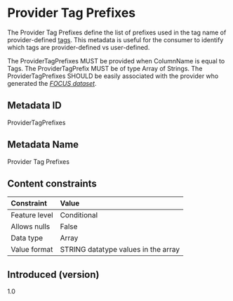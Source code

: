 # Provider Tag Prefixes

The Provider Tag Prefixes define the list of prefixes used in the tag name of provider-defined [tags](#tags). This metadata is useful for the consumer to identify which tags are provider-defined vs user-defined.

The ProviderTagPrefixes MUST be provided when ColumnName is equal to Tags. The ProviderTagPrefix MUST be of type Array of Strings. The ProviderTagPrefixes SHOULD be easily associated with the provider who generated the [*FOCUS dataset*](#glossary:FOCUS-dataset).

## Metadata ID

ProviderTagPrefixes

## Metadata Name

Provider Tag Prefixes

## Content constraints

| Constraint    | Value                               |
|:--------------|:------------------------------------|
| Feature level | Conditional                         |
| Allows nulls  | False                               |
| Data type     | Array                               |
| Value format  | STRING datatype values in the array |

## Introduced (version)

1.0
